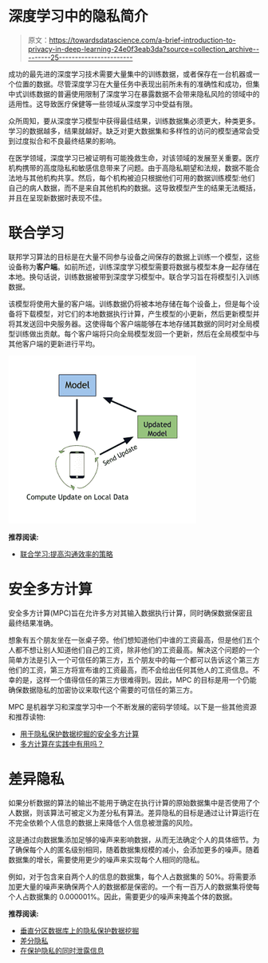 # 深度学习中的隐私简介

> 原文：<https://towardsdatascience.com/a-brief-introduction-to-privacy-in-deep-learning-24e0f3eab3da?source=collection_archive---------25----------------------->

成功的最先进的深度学习技术需要大量集中的训练数据，或者保存在一台机器或一个位置的数据。尽管深度学习在大量任务中表现出前所未有的准确性和成功，但集中式训练数据的普遍使用限制了深度学习在暴露数据不会带来隐私风险的领域中的适用性。这导致医疗保健等一些领域从深度学习中受益有限。

众所周知，要从深度学习模型中获得最佳结果，训练数据集必须更大，种类更多。学习的数据越多，结果就越好。缺乏对更大数据集和多样性的访问的模型通常会受到过度拟合和不良最终结果的影响。

在医学领域，深度学习已被证明有可能挽救生命，对该领域的发展至关重要。医疗机构携带的高度隐私和敏感信息带来了问题。由于高隐私期望和法规，数据不能合法地与其他机构共享。然后，每个机构被迫只根据他们可用的数据训练模型:他们自己的病人数据，而不是来自其他机构的数据。这导致模型产生的结果无法概括，并且在呈现新数据时表现不佳。

# 联合学习

联邦学习算法的目标是在大量不同参与设备之间保存的数据上训练一个模型，这些设备称为**客户端**。如前所述，训练深度学习模型需要将数据与模型本身一起存储在本地。换句话说，训练数据被带到深度学习模型中。联合学习旨在将模型引入训练数据。

该模型将使用大量的客户端。训练数据仍将被本地存储在每个设备上，但是每个设备将下载模型，对它们的本地数据执行计算，产生模型的小更新，然后更新模型并将其发送回中央服务器。这使得每个客户端能够在本地存储其数据的同时对全局模型训练做出贡献。每个客户端将只向全局模型发回一个更新，然后在全局模型中与其他客户端的更新进行平均。

![](img/77dd49e52ef02ba0d74f1dd51a5802e7.png)

**推荐阅读:**

*   [联合学习:提高沟通效率的策略](https://arxiv.org/pdf/1610.05492.pdf)

# 安全多方计算

安全多方计算(MPC)旨在允许多方对其输入数据执行计算，同时确保数据保密且最终结果准确。

想象有五个朋友坐在一张桌子旁。他们想知道他们中谁的工资最高，但是他们五个人都不想让别人知道他们自己的工资，除非他们的工资最高。解决这个问题的一个简单方法是引入一个可信任的第三方，五个朋友中的每一个都可以告诉这个第三方他们的工资，第三方将宣布谁的工资最高，而不会给出任何其他人的工资信息。不幸的是，这样一个值得信任的第三方很难得到。因此，MPC 的目标是用一个仍能确保数据隐私的加密协议来取代这个需要的可信任的第三方。

MPC 是机器学习和深度学习中一个不断发展的密码学领域。以下是一些其他资源和推荐读物:

*   [用于隐私保护数据挖掘的安全多方计算](http://citeseerx.ist.psu.edu/viewdoc/download?doi=10.1.1.215.6337&rep=rep1&type=pdf)
*   [多方计算在实践中有用吗？](http://cs.au.dk/~orlandi/icassp-draft.pdf)

# 差异隐私

如果分析数据的算法的输出不能用于确定在执行计算的原始数据集中是否使用了个人数据，则该算法可被定义为差分私有算法。差异隐私的目标是通过让计算运行在不完全依赖个人信息的数据上来降低个人信息被泄露的风险。

这是通过向数据集添加足够的噪声来影响数据，从而无法确定个人的具体细节。为了确保每个人的匿名级别相同，随着数据集规模的减小，会添加更多的噪声。随着数据集的增长，需要使用更少的噪声来实现每个人相同的隐私。

例如，对于包含来自两个人的信息的数据集，每个人占数据集的 50%。将需要添加更大量的噪声来确保两个人的数据都是保密的。一个有一百万人的数据集将使每个人占数据集的 0.000001%。因此，需要更少的噪声来掩盖个体的数据。

**推荐阅读:**

*   [垂直分区数据库上的隐私保护数据挖掘](https://www.microsoft.com/en-us/research/wp-content/uploads/2016/02/crypto04-dn.pdf)
*   [差分隐私](https://www.microsoft.com/en-us/research/wp-content/uploads/2016/02/dwork.pdf)
*   [在保护隐私的同时泄露信息](http://citeseerx.ist.psu.edu/viewdoc/download?doi=10.1.1.101.1298&rep=rep1&type=pdf)